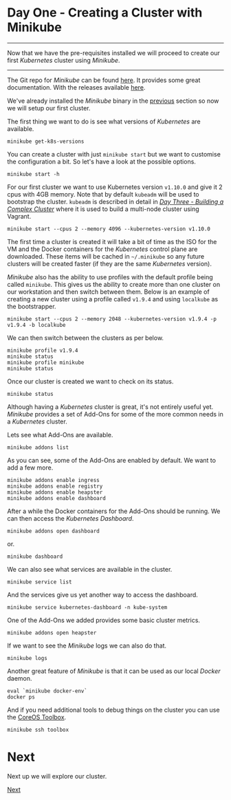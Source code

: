 # Day One - Creating a Cluster with Minikube

---

Now that we have the pre-requisites installed we will proceed to create our first _Kubernetes_ cluster using _Minikube_.

---


The Git repo for _Minikube_ can be found [here](https://github.com/kubernetes/minikube).  It provides some great documentation.  With the releases available [here](https://github.com/kubernetes/minikube/releases).

We've already installed the _Minikube_ binary in the [previous](01-02.md) section so now we will setup our first cluster.

The first thing we want to do is see what versions of _Kubernetes_ are available.

```console
minikube get-k8s-versions
```

You can create a cluster with just `minikube start` but we want to customise the configuration a bit.  So let's have a look at the possible options.

```console
minikube start -h
```

For our first cluster we want to use Kubernetes version `v1.10.0` and give it 2 cpus with 4GB memory.  Note that by default `kubeadm` will be used to bootstrap the cluster.  `kubeadm` is described in detail in [_Day Three - Building a Complex Cluster_](../03-building-a-complex-cluster/03-01.md) where it is used to build a multi-node cluster using Vagrant.

```console
minikube start --cpus 2 --memory 4096 --kubernetes-version v1.10.0
```

The first time a cluster is created it will take a bit of time as the ISO for the VM and the Docker containers for the _Kubernetes_ control plane are downloaded.  These items will be cached in `~/.minikube` so any future clusters will be created faster (if they are the same _Kubernetes_ version).


_Minikube_ also has the ability to use profiles with the default profile being called `minikube`.  This gives us the ability to create more than one cluster on our workstation and then switch between them.  Below is an example of creating a new cluster using a profile called `v1.9.4` and using `localkube` as the bootstrapper.

```console
minikube start --cpus 2 --memory 2048 --kubernetes-version v1.9.4 -p v1.9.4 -b localkube
```

We can then switch between the clusters as per below.

```console
minikube profile v1.9.4
minikube status
minikube profile minikube
minikube status
```

Once our cluster is created we want to check on its status.

```console
minikube status
```

Although having a _Kubernetes_ cluster is great, it's not entirely useful yet.  _Minikube_ provides a set of Add-Ons for some of the more common needs in a _Kubernetes_ cluster.  

Lets see what Add-Ons are available.

```console
minikube addons list
```

As you can see, some of the Add-Ons are enabled by default.  We want to add a few more.

```console
minikube addons enable ingress
minikube addons enable registry
minikube addons enable heapster
minikube addons enable dashboard
```

After a while the Docker containers for the Add-Ons should be running.  We can then access the _Kubernetes Dashboard_.

```console
minikube addons open dashboard
```

or.

```console
minikube dashboard
```

We can also see what services are available in the cluster.

```console
minikube service list
```

And the services give us yet another way to access the dashboard.

```console
minikube service kubernetes-dashboard -n kube-system
```

One of the Add-Ons we added provides some basic cluster metrics.

```console
minikube addons open heapster
```

If we want to see the _Minikube_ logs we can also do that.

```console
minikube logs
```

Another great feature of _Minikube_ is that it can be used as our local _Docker_ daemon.

```console
eval `minikube docker-env`
docker ps
```

And if you need additional tools to debug things on the cluster you can use the [CoreOS Toolbox](https://github.com/coreos/toolbox).

```console
minikube ssh toolbox
```


# Next

Next up we will explore our cluster.

[Next](01-04.md)